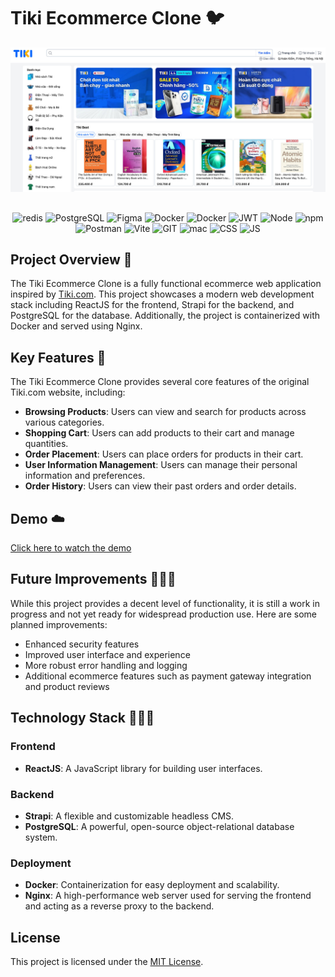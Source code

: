 # Tiki Ecommerce Clone 🐦



![My Clone Landing Page](images/landing_readme.jpg)
##
<div align="center">
    <img src="https://img.shields.io/badge/redis-%23DD0031.svg?&style=for-the-badge&logo=redis&logoColor=white" alt="redis" />
    <img src="https://img.shields.io/badge/PostgreSQL-316192?style=for-the-badge&logo=postgresql&logoColor=white" alt="PostgreSQL" />
    <img src="https://img.shields.io/badge/Figma-F24E1E?style=for-the-badge&logo=figma&logoColor=white" alt="Figma" />
    <img src="https://img.shields.io/badge/Docker-2CA5E0?style=for-the-badge&logo=docker&logoColor=white" alt="Docker" />
    <img src="https://img.shields.io/badge/Nginx-339933?style=for-the-badge&logo=nginx&logoColor=white" alt="Docker" />
    <img src="https://img.shields.io/badge/JWT-000000?style=for-the-badge&logo=JSON%20web%20tokens&logoColor=white" alt="JWT" />
    <img src="https://img.shields.io/badge/Node%20js-339933?style=for-the-badge&logo=nodedotjs&logoColor=white" alt="Node" />
    <img src="https://img.shields.io/badge/npm-CB3837?style=for-the-badge&logo=npm&logoColor=white" alt="npm" />
    <img src="https://img.shields.io/badge/Postman-FF6C37?style=for-the-badge&logo=Postman&logoColor=white" alt="Postman" />
    <img src="https://img.shields.io/badge/Vite-B73BFE?style=for-the-badge&logo=vite&logoColor=FFD62E" alt="Vite" />
    <img src="https://img.shields.io/badge/GIT-E44C30?style=for-the-badge&logo=git&logoColor=white" alt="GIT" />
    <img src="https://img.shields.io/badge/mac%20os-000000?style=for-the-badge&logo=apple&logoColor=white" alt="mac" />
    <img src="https://img.shields.io/badge/CSS3-1572B6?style=for-the-badge&logo=css3&logoColor=white" alt="CSS">
    <img src="https://img.shields.io/badge/JavaScript-F7DF1E?style=for-the-badge&logo=javascript&logoColor=black" alt="JS">
</div>

## Project Overview  📌

The Tiki Ecommerce Clone is a fully functional ecommerce web application inspired by [Tiki.com](https://tiki.vn/). This project showcases a modern web development stack including ReactJS for the frontend, Strapi for the backend, and PostgreSQL for the database. Additionally, the project is containerized with Docker and served using Nginx.

## Key Features 👀

The Tiki Ecommerce Clone provides several core features of the original Tiki.com website, including:

- **Browsing Products**: Users can view and search for products across various categories.
- **Shopping Cart**: Users can add products to their cart and manage quantities.
- **Order Placement**: Users can place orders for products in their cart.
- **User Information Management**: Users can manage their personal information and preferences.
- **Order History**: Users can view their past orders and order details.


## Demo ☁️
[Click here to watch the demo](./images/demo.mp4)

## Future Improvements 👨🏻‍🏭
While this project provides a decent level of functionality, it is still a work in progress and not yet ready for widespread production use. Here are some planned improvements:
- Enhanced security features
- Improved user interface and experience
- More robust error handling and logging
- Additional ecommerce features such as payment gateway integration and product reviews

## Technology Stack 👨🏻‍💻

### Frontend

- **ReactJS**: A JavaScript library for building user interfaces.

### Backend

- **Strapi**: A flexible and customizable headless CMS.
- **PostgreSQL**: A powerful, open-source object-relational database system.

### Deployment

- **Docker**: Containerization for easy deployment and scalability.
- **Nginx**: A high-performance web server used for serving the frontend and acting as a reverse proxy to the backend.

## License

This project is licensed under the [MIT License](LICENSE).
